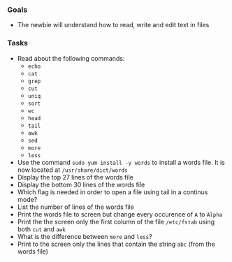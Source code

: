 
### Goals
- The newbie will understand how to read, write and edit text in files

### Tasks
- Read about the following commands:
  - `echo`
  - `cat`
  - `grep`
  - `cut`
  - `uniq`
  - `sort`
  - `wc`
  - `head`
  - `tail`
  - `awk`
  - `sed`
  - `more`
  - `less`
- Use the command `sudo yum install -y words` to install a words file. It is now located at `/usr/share/dict/words`
- Display the top 27 lines of the words file
- Display the bottom 30 lines of the words file
- Which flag is needed in order to open a file using tail in a continus mode?
- List the number of lines of the words file
- Print the words file to screen but change every occurence of `A` to `Alpha`
- Print the the screen only the first column of the file `/etc/fstab` using both `cut` and `awk`
- What is the difference between `more` and `less`?
- Print to the screen only the lines that contain the string `abc` (from the words file)